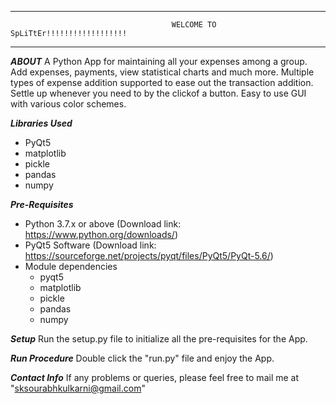*************************************************************************************************************
                                        WELCOME TO SpLiTtEr!!!!!!!!!!!!!!!!!!
*************************************************************************************************************

***ABOUT*** 
A Python App for maintaining all your expenses among a group.
Add expenses, payments, view statistical charts and much more.
Multiple types of expense addition supported to ease out the transaction addition.
Settle up whenever you need to by the clickof a button.
Easy to use GUI with various color schemes.

***Libraries Used***
- PyQt5
- matplotlib
- pickle
- pandas
- numpy

***Pre-Requisites***
- Python 3.7.x or above (Download link: https://www.python.org/downloads/)
- PyQt5 Software (Download link: https://sourceforge.net/projects/pyqt/files/PyQt5/PyQt-5.6/) 
- Module dependencies
    - pyqt5
    - matplotlib
    - pickle
    - pandas
    - numpy

***Setup***
Run the setup.py file to initialize all the pre-requisites for the App.

***Run Procedure***
Double click the "run.py" file and enjoy the App.

***Contact Info***
If any problems or queries, please feel free to mail me at "sksourabhkulkarni@gmail.com"

